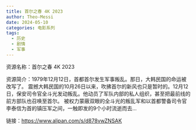 ```yaml
---
title: 首尔之春 4K 2023
author: Theo-Messi
date: 2024-05-10
categories: 电影系列
tags:
  - 历史
  - 剧情
  - 军事
---
```


资源名称：首尔之春 4K 2023

资源简介：1979年12月12日，首都首尔发生军事叛乱。那日，大韩民国的命运被改写了。
震撼大韩民国的10月26日以来，吹拂首尔的新风也只是暂时的。12月12日，保安司令官全斗光发动叛乱。他动员了军队内部的私人组织，甚至把最前线的前方部队也召唤至首尔。
被权力蒙蔽双眼的全斗光的叛乱军和以首都警备司令官李泰信为首的镇压军之间，一触即发的9个小时流逝而去…

链接：https://www.alipan.com/s/d878vwZNSAK
